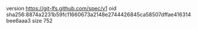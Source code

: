 version https://git-lfs.github.com/spec/v1
oid sha256:8874a2231b59fc11660673a2148e2744426845ca58507dffae416314bee6aaa3
size 752
